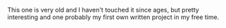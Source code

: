 This one is very old and I haven't touched it since ages, but pretty interesting and one probably my first own written project in my free time.
